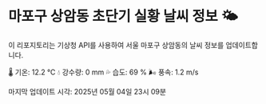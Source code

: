 
# 마포구 상암동 초단기 실황 날씨 정보 🌤️

이 리포지토리는 기상청 API를 사용하여 서울 마포구 상암동의 날씨 정보를 업데이트합니다. 

🌡️ 기온: 12.2 ℃
💧 강수량: 0 mm
💦 습도: 69 %
🌬️ 풍속: 1.2 m/s

마지막 업데이트 시각: 2025년 05월 04일 23시 09분    
